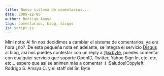 ```yaml
---
title: Nuevo sistema de comentarios...
date: 2009-12-05
author: Rodrigo Amaya
tags: comentarios, blog, disqus
js: script.js
---
```


Mini nota:
Al fin nos decidimos a cambiar el
      sistema de comentarios, ya era hora ¿no?.
De esta pequeña nota en adelante, se
      integra el servicio [Disqus](http://disqus.com/comments/) al blog, así
      nos puedes contestar con un reply a [@srbyte](http://twitter.com/srbyte), puedes comentar con cualquier servicio
      que soporte OpenID, Twitter, Yahoo Sign In, etc, etc, etc... espero que así se animen más a
      comentar :)
¡Saludos!Copyleft Rodrigo S.
      Amaya C. y el staff del Sr. Byte